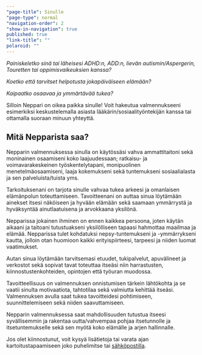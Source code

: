 ```yaml
---
"page-title": Sinulle
"page-type": normal
"navigation-order": 2
"show-in-navigation": true
published: true
"link-title": ""
polaroid: ""
---
```






*Painiskeletko sinä tai läheisesi ADHD:n, ADD:n, lievän autismin/Aspergerin, Touretten tai oppimisvaikeuksien kanssa?*

*Koetko että tarvitset helpotusta jokapäiväiseen elämään?*

*Kaipaatko osaavaa ja ymmärtävää tukea?*

Silloin Neppari on oikea paikka sinulle! Voit hakeutua valmennukseeni esimerkiksi keskustelemalla asiasta lääkärin/sosiaalityöntekijän kanssa tai ottamalla suoraan minuun yhteyttä.

## Mitä Nepparista saa?

Nepparin valmennuksessa sinulla on käytössäsi vahva ammattitaitoni sekä moninainen osaamiseni koko laajuudessaan; ratkaisu- ja voimavarakeskeinen työskentelytapani, monipuolinen menetelmäosaamiseni, laaja kokemukseni sekä tuntemukseni sosiaalialasta ja sen palveluista/tuista yms.

Tarkoituksenani on tarjota sinulle vahvaa tukea arkeesi ja omanlaisen elämänpolun toteuttamiseen. Tavoitteenani on auttaa sinua löytämään ainekset itsesi näköiseen ja hyvään elämään sekä saamaan ymmärrystä ja hyväksyntää ainutlaatuisena ja arvokkaana yksilönä.

Nepparissa jokainen ihminen on ennen kaikkea persoona, joten käytän aikaani ja taitoani tutustuakseni yksilölliseen tapaasi hahmottaa maailmaa ja elämää. Nepparissa tulet kohdatuksi nepsy-tuntemukseni ja -ymmärrykseni kautta, jolloin otan huomioon kaikki erityispiirteesi, tarpeesi ja niiden luomat vaatimukset.

Autan sinua löytämään tarvitsemasi etuudet, tukipalvelut, apuvälineet ja verkostot sekä sopivat tavat toteuttaa itseäsi niin harrastusten, kiinnostustenkohteiden, opintojen että työuran muodossa.

Tavoitteellisuus on valmennuksen onnistumisen tärkein lähtökohta ja se vaatii sinulta motivaatiota, tahtotilaa sekä valmiutta kehittää itseäsi. Valmennuksen avulla saat tukea tavoitteidesi pohtimiseen, suunnittelemiseen sekä niiden saavuttamiseen.

Nepparin valmennuksessa saat mahdollisuuden tutustua itseesi syvällisemmin ja rakentaa uutta/vahvempaa pohjaa itsetunnolle ja itsetuntemukselle sekä sen myötä koko elämälle ja arjen hallinnalle.

Jos olet kiinnostunut, voit kysyä lisätietoja tai varata ajan kartoitustapaamiseen joko puhelimitse tai [sähköpostilla](/ota-yhteytta).
